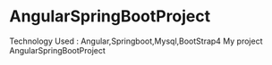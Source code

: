 # AngularSpringBootProject
Technology Used : Angular,Springboot,Mysql,BootStrap4
 My  project AngularSpringBootProject
